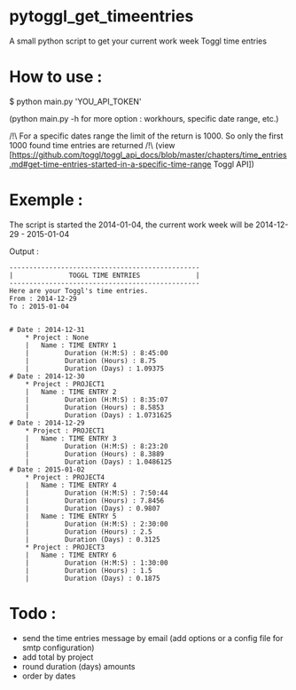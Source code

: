 pytoggl_get_timeentries
===================

A small python script to get your current work week Toggl time entries


How to use : 
===================
$ python main.py 'YOU_API_TOKEN'

(python main.py -h for more option : workhours, specific date range, etc.)

/!\ For a specific dates range the limit of the return is 1000. So only the first 1000 found time entries are returned /!\ (view [https://github.com/toggl/toggl_api_docs/blob/master/chapters/time_entries.md#get-time-entries-started-in-a-specific-time-range Toggl API])


Exemple : 
===================
The script is started the 2014-01-04, the current work week will be 2014-12-29 - 2015-01-04

Output : 
    
    ------------------------------------------------
    |              TOGGL TIME ENTRIES              |
    ------------------------------------------------
    Here are your Toggl's time entries.
    From : 2014-12-29
    To : 2015-01-04
    
    
    # Date : 2014-12-31
        * Project : None
        |   Name : TIME ENTRY 1
        |         Duration (H:M:S) : 8:45:00
        |         Duration (Hours) : 8.75
        |         Duration (Days) : 1.09375
    # Date : 2014-12-30
        * Project : PROJECT1
        |   Name : TIME ENTRY 2
        |         Duration (H:M:S) : 8:35:07
        |         Duration (Hours) : 8.5853
        |         Duration (Days) : 1.0731625
    # Date : 2014-12-29
        * Project : PROJECT1
        |   Name : TIME ENTRY 3
        |         Duration (H:M:S) : 8:23:20
        |         Duration (Hours) : 8.3889
        |         Duration (Days) : 1.0486125
    # Date : 2015-01-02
        * Project : PROJECT4
        |   Name : TIME ENTRY 4
        |         Duration (H:M:S) : 7:50:44
        |         Duration (Hours) : 7.8456
        |         Duration (Days) : 0.9807
        |   Name : TIME ENTRY 5
        |         Duration (H:M:S) : 2:30:00
        |         Duration (Hours) : 2.5
        |         Duration (Days) : 0.3125
        * Project : PROJECT3
        |   Name : TIME ENTRY 6
        |         Duration (H:M:S) : 1:30:00
        |         Duration (Hours) : 1.5
        |         Duration (Days) : 0.1875


Todo :
===================
* send the time entries message by email (add options or a config file for smtp configuration)
* add total by project
* round duration (days) amounts
* order by dates
